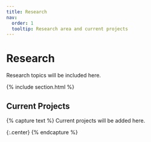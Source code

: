 ```yaml
---
title: Research
nav:
  order: 1
  tooltip: Research area and current projects
---
```


# <i class="fas fa-microscope"></i>Research

Research topics will be included here.

{% include section.html %}

## Current Projects

{% capture text %}
Current projects will be added here.

{:.center}
{% endcapture %}